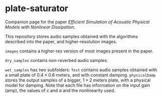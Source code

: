 # plate-saturator
Companion page for the paper *Efficient Simulation of Acoustic Physical Models with Nonlinear Dissipation*.

This repository stores audio samples obtained with the algorithms described into the paper, and higher-resolution images.

`images` contains a higher-res version of most images present in the paper.

`dry_samples` contains non-reverbed audio samples.

`wet_samples` has two subfolders: `Test` contains audio samples obtained with a small plate of $0.4 \times 0.6$ meters, and with constant damping. `physicalDamp` stores the output samples of a bigger, $1 \times 2$ meters plate, with a physical model for damping. Note that each file has information on the input gain (amp), the values of $c$ and $a$ and the nonlinearity used.

